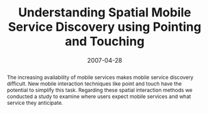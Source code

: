 ---
abstract: The increasing availability of mobile services makes mobile service discovery
  difficult. New mobile interaction techniques like point and touch have the potential
  to simplify this task. Regarding these spatial interaction methods we conducted
  a study to examine where users expect mobile services and what service they anticipate.
authors:
- Thomas Költringer
- Martin Tomitsch
- Karin Kappel
- Mario Zrno
- Thomas Grechenig
date: '2007-04-28'
featured: false
links:
- name: Publik
  url: https://publik.tuwien.ac.at/showentry.php?ID=141551&lang=2
publication_types:
- '1'
publishDate: '2007-04-28'
specifics: 'Poster: CHI 2007 Workshop on "Mobile Spatial Interaction", San Jose, California,
  USA; 28.04.2007 - 03.05.2007; in: "ACM CHI 2007 Workshop on Mobile Spatial Interaction",
  (2007), 4 S.'
title: Understanding Spatial Mobile Service Discovery using Pointing and Touching
url_pdf: ''
---